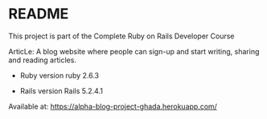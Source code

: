 # README

This project is part of the Complete Ruby on Rails Developer Course

ArticLe:
A blog website where people can sign-up and start writing, sharing and reading articles.


* Ruby version 
ruby 2.6.3

* Rails version 
Rails 5.2.4.1


Available at:
https://alpha-blog-project-ghada.herokuapp.com/
